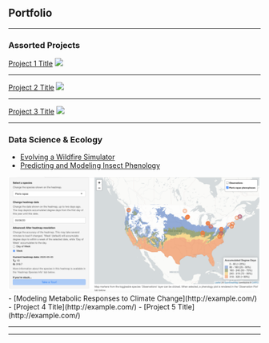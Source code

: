 ## Portfolio

---

### Assorted Projects 

[Project 1 Title](/sample_page)
<img src="images/dummy_thumbnail.jpg?raw=true"/>

---
[Project 2 Title](/pdf/sample_presentation.pdf)
<img src="images/dummy_thumbnail.jpg?raw=true"/>

---
[Project 3 Title](http://example.com/)
<img src="images/dummy_thumbnail.jpg?raw=true"/>

---

### Data Science & Ecology

- [Evolving a Wildfire Simulator](http://example.com/)
- [Predicting and Modeling Insect Phenology](https://github.com/icaruso21/Insect-Phenology-Forecaster)
<img src="images/insect-phenology-heatmap.png?raw=true"/>
- [Modeling Metabolic Responses to Climate Change](http://example.com/)
- [Project 4 Title](http://example.com/)
- [Project 5 Title](http://example.com/)

---




---

